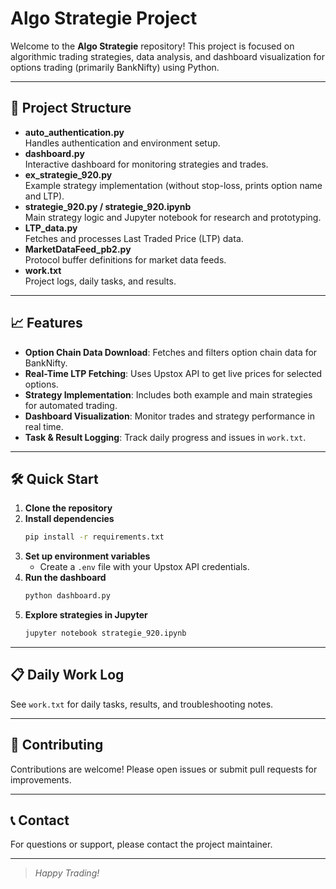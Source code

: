 # Algo Strategie Project

Welcome to the **Algo Strategie** repository! This project is focused on algorithmic trading strategies, data analysis, and dashboard visualization for options trading (primarily BankNifty) using Python.

---

## 🚀 Project Structure

- **auto_authentication.py**  
  Handles authentication and environment setup.
- **dashboard.py**  
  Interactive dashboard for monitoring strategies and trades.
- **ex_strategie_920.py**  
  Example strategy implementation (without stop-loss, prints option name and LTP).
- **strategie_920.py / strategie_920.ipynb**  
  Main strategy logic and Jupyter notebook for research and prototyping.
- **LTP_data.py**  
  Fetches and processes Last Traded Price (LTP) data.
- **MarketDataFeed_pb2.py**  
  Protocol buffer definitions for market data feeds.
- **work.txt**  
  Project logs, daily tasks, and results.

---

## 📈 Features

- **Option Chain Data Download**: Fetches and filters option chain data for BankNifty.
- **Real-Time LTP Fetching**: Uses Upstox API to get live prices for selected options.
- **Strategy Implementation**: Includes both example and main strategies for automated trading.
- **Dashboard Visualization**: Monitor trades and strategy performance in real time.
- **Task & Result Logging**: Track daily progress and issues in `work.txt`.

---

## 🛠️ Quick Start

1. **Clone the repository**
2. **Install dependencies**
   ```bash
   pip install -r requirements.txt
   ```
3. **Set up environment variables**
   - Create a `.env` file with your Upstox API credentials.
4. **Run the dashboard**
   ```bash
   python dashboard.py
   ```
5. **Explore strategies in Jupyter**
   ```bash
   jupyter notebook strategie_920.ipynb
   ```

---

## 📋 Daily Work Log

See `work.txt` for daily tasks, results, and troubleshooting notes.

---

## 🤝 Contributing

Contributions are welcome! Please open issues or submit pull requests for improvements.

---

## 📞 Contact

For questions or support, please contact the project maintainer.

---

> _Happy Trading!_
